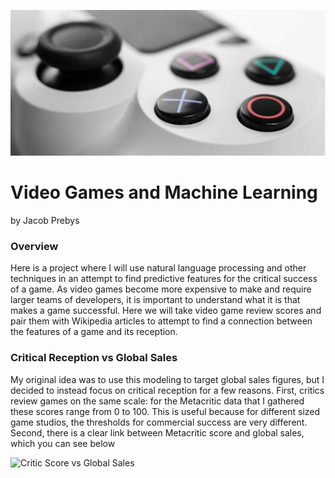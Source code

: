 ![controller](./src/figures/header.png)

# Video Games and Machine Learning

by Jacob Prebys

### Overview

Here is a project where I will use natural language processing and other techniques in an attempt to find predictive features for the critical success of a game. As video games become more expensive to make and require larger teams of developers, it is important to understand what it is that makes a game successful. Here we will take video game review scores and pair them with Wikipedia articles to attempt to find a connection between the features of a game and its reception.

### Critical Reception vs Global Sales

My original idea was to use this modeling to target global sales figures, but I decided to instead focus on critical reception for a few reasons. First, critics review games on the same scale: for the Metacritic data that I gathered these scores range from 0 to 100. This is useful because for different sized game studios, the thresholds for commercial success are very different. Second, there is a clear link between Metacritic score and global sales, which you can see below 

![Critic Score vs Global Sales](./src/figures/)
